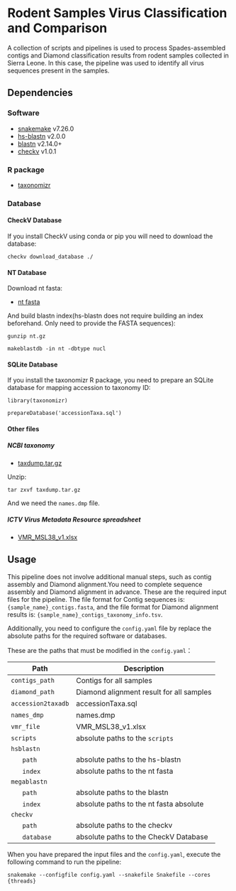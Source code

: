 # Rodent Samples Virus Classification and Comparison
A collection of scripts and pipelines is used to process Spades-assembled contigs and Diamond classification results from rodent samples collected in Sierra Leone. In this case, the pipeline was used to identify all virus sequences present in the samples.

## Dependencies
### Software
* [snakemake](https://github.com/snakemake/snakemake) v7.26.0
* [hs-blastn](https://github.com/chenying2016/queries/tree/master/hs-blastn-src) v2.0.0
* [blastn](https://ftp.ncbi.nlm.nih.gov/blast/executables/blast+/LATEST/) v2.14.0+
* [checkv](https://bitbucket.org/berkeleylab/checkv/src/master/) v1.0.1
### R package
* [taxonomizr](https://cran.r-project.org/web/packages/taxonomizr/index.html)

### Database
#### CheckV Database
If you install CheckV using conda or pip you will need to download the database:

`checkv download_database ./`

#### NT Database
Download nt fasta:
* [nt fasta](https://ftp.ncbi.nlm.nih.gov/blast/db/FASTA/nt.gz)

And build blastn index(hs-blastn does not require building an index beforehand. Only need to provide the FASTA sequences):

`gunzip nt.gz`

`makeblastdb -in nt -dbtype nucl`

#### SQLite Database
If you install the taxonomizr R package, you need to prepare an SQLite database for mapping accession to taxonomy ID:

`library(taxonomizr)`

`prepareDatabase('accessionTaxa.sql')`

#### Other files
##### NCBI taxonomy
* [taxdump.tar.gz](https://ftp.ncbi.nih.gov/pub/taxonomy/taxdump.tar.gz)

Unzip:

`tar zxvf taxdump.tar.gz`

And we need the `names.dmp` file.
##### ICTV Virus Metadata Resource spreadsheet
* [VMR_MSL38_v1.xlsx](https://ictv.global/vmr/current)

## Usage
This pipeline does not involve additional manual steps, such as contig assembly and Diamond alignment.You need to complete sequence assembly and Diamond alignment in advance. These are the required input files for the pipeline. The file format for Contig sequences is: `{sample_name}_contigs.fasta`, and the file format for Diamond alignment results is: `{sample_name}_contigs_taxonomy_info.tsv`.

Additionally, you need to configure the `config.yaml` file by replace the absolute paths for the required software or databases.

These are the paths that must be modified in the `config.yaml`：

| Path                  | Description                                |
|-----------------------|--------------------------------------------|
| `contigs_path`        | Contigs for all samples                    |
| `diamond_path`        | Diamond alignment result for all samples   |
| `accession2taxadb`    | accessionTaxa.sql                          |
| `names_dmp`           | names.dmp                                  |
| `vmr_file`            | VMR_MSL38_v1.xlsx                          |
| `scripts`             | absolute paths to the `scripts`            |
| `hsblastn`            |                                            |
| &nbsp;&nbsp;&nbsp;&nbsp;&nbsp;&nbsp;`path` | absolute paths to the hs-blastn            |
| &nbsp;&nbsp;&nbsp;&nbsp;&nbsp;&nbsp;`index`| absolute paths to the nt fasta             |
| `megablastn`          |                                            |
| &nbsp;&nbsp;&nbsp;&nbsp;&nbsp;&nbsp;`path` | absolute paths to the blastn               |
| &nbsp;&nbsp;&nbsp;&nbsp;&nbsp;&nbsp;`index`| absolute paths to the nt fasta absolute    |
| `checkv`              |                                            |
| &nbsp;&nbsp;&nbsp;&nbsp;&nbsp;&nbsp;`path` | absolute paths to the checkv               |
| &nbsp;&nbsp;&nbsp;&nbsp;&nbsp;&nbsp;`database`| absolute paths to the CheckV Database   |

When you have prepared the input files and the `config.yaml`, execute the following command to run the pipeline:

`snakemake --configfile config.yaml --snakefile Snakefile --cores {threads}`
